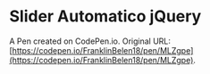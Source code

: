 # Slider Automatico jQuery

A Pen created on CodePen.io. Original URL: [https://codepen.io/FranklinBelen18/pen/MLZgpe](https://codepen.io/FranklinBelen18/pen/MLZgpe).

